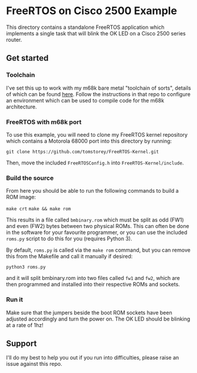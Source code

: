 
# FreeRTOS on Cisco 2500 Example

This directory contains a standalone FreeRTOS application which implements a single task that will blink the OK LED on a Cisco 2500 series router.

## Get started
### Toolchain
I've set this up to work with my m68k bare metal "toolchain of sorts", details of which can be found [here](https://github.com/tomstorey/m68k_bare_metal). Follow the instructions in that repo to configure an environment which can be used to compile code for the m68k architecture.

### FreeRTOS with m68k port
To use this example, you will need to clone my FreeRTOS kernel repository which contains a Motorola 68000 port into this directory by running:

`git clone https://github.com/tomstorey/FreeRTOS-Kernel.git`

Then, move the included `FreeRTOSConfig.h` into `FreeRTOS-Kernel/include`.

### Build the source
From here you should be able to run the following commands to build a ROM image:

`make crt`
`make && make rom`

This results in a file called `bmbinary.rom` which must be split as odd (FW1) and even (FW2) bytes between two physical ROMs. This can often be done in the software for your favourite programmer, or you can use the included `roms.py` script to do this for you (requires Python 3).

By default, `roms.py` is called via the `make rom` command, but you can remove this from the Makefile and call it manually if desired:

`python3 roms.py`

and it will split bmbinary.rom into two files called `fw1` and `fw2`, which are then programmed and installed into their respective ROMs and sockets.

### Run it
Make sure that the jumpers beside the boot ROM sockets have been adjusted accordingly and turn the power on. The OK LED should be blinking at a rate of 1hz!

## Support
I'll do my best to help you out if you run into difficulties, please raise an issue against this repo.
